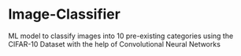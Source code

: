 # Image-Classifier
ML model to classify images into 10 pre-existing categories using the CIFAR-10 Dataset with the help of Convolutional Neural Networks
